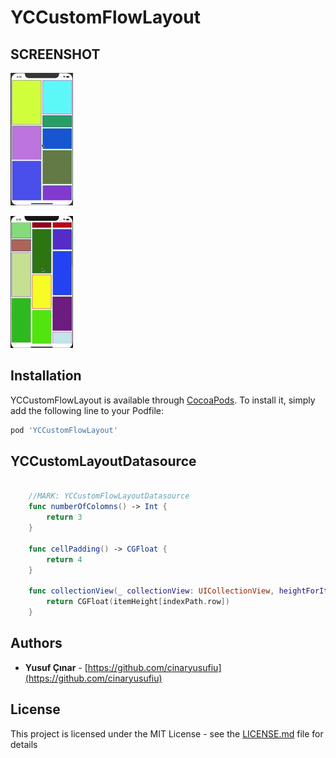 # YCCustomFlowLayout

## SCREENSHOT

![YCCustomFlowLayout](https://github.com/cinaryusufiu/YCCustomFlowLayout/blob/master/YCCustomFlowLayout/2pe7um.gif) 

![YCCustomFlowLayout2](https://github.com/cinaryusufiu/YCCustomFlowLayout/blob/master/YCCustomFlowLayout/2pe7xg.gif)

## Installation

YCCustomFlowLayout is available through [CocoaPods](https://cocoapods.org/). To install it, simply add the following line to your Podfile:

```sh
pod 'YCCustomFlowLayout'

```

## YCCustomLayoutDatasource

```swift

    //MARK: YCCustomFlowLayoutDatasource
    func numberOfColomns() -> Int {
        return 3
    }
    
    func cellPadding() -> CGFloat {
        return 4
    }
    
    func collectionView(_ collectionView: UICollectionView, heightForItemAtIndexPath indexPath:IndexPath) -> CGFloat {
        return CGFloat(itemHeight[indexPath.row])
    }

```

	 
## Authors

* **Yusuf Çınar** - [https://github.com/cinaryusufiu](https://github.com/cinaryusufiu)

## License

This project is licensed under the MIT License - see the [LICENSE.md](https://github.com/cinaryusufiu/YCCustomFlowLayout/blob/master/LICENSE) file for details

